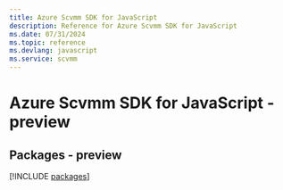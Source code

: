 ```yaml
---
title: Azure Scvmm SDK for JavaScript
description: Reference for Azure Scvmm SDK for JavaScript
ms.date: 07/31/2024
ms.topic: reference
ms.devlang: javascript
ms.service: scvmm
---
```

# Azure Scvmm SDK for JavaScript - preview
## Packages - preview
[!INCLUDE [packages](scvmm-index.md)]